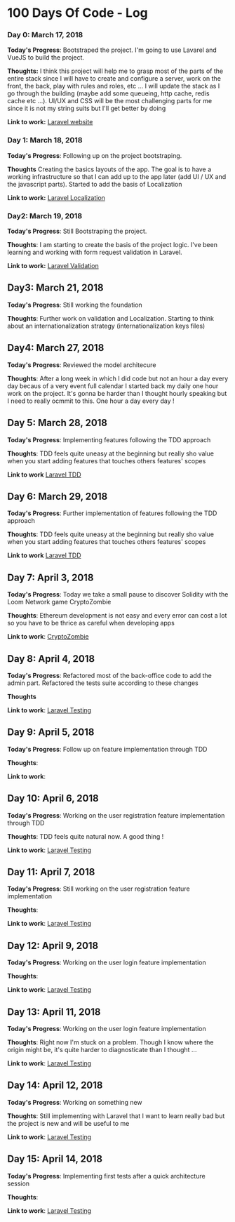 # 100 Days Of Code - Log
### Day 0: March 17, 2018

**Today's Progress**: Bootstraped the project. I'm going to use Lavarel and VueJS to build the project.

**Thoughts:** I think this project will help me to grasp most of the parts of the entire stack since I will have to create and configure a server, work on the front, the back, play with rules and roles, etc ... I will update the stack as I go through the building (maybe add some queueing, http cache, redis cache etc ...).
UI/UX and CSS will be the most challenging parts for me since it is not my string suits but I'll get better by doing

**Link to work:** [Laravel website](https://laravel.com/docs/5.6)

### Day 1: March 18, 2018

**Today's Progress**: Following up on the project bootstraping.

**Thoughts** Creating the basics layouts of the app. The goal is to have a working infrastructure so that I can add up to the app later (add UI / UX and the javascript parts). Started to add the basis of Localization

**Link to work:** [Laravel Localization](https://laravel.com/docs/5.6/localization)

### Day2: March 19, 2018

**Today's Progress**: Still Bootstraping the project.

**Thoughts**: I am starting to create the basis of the project logic. I've been learning and working with form request validation in Laravel.

**Link to work:** [Laravel Validation](https://laravel.com/docs/5.6/validation)

## Day3: March 21, 2018

**Today's Progress**: Still working the foundation

**Thoughts**: Further work on validation and Localization. Starting to think about an internationalization strategy (internationalization keys files)

## Day4: March 27, 2018

**Today's Progress**: Reviewed the model architecure

**Thoughts**: After a long week in which I did code but not an hour a day every day becaus of a very event full calendar I started back my daily one hour work on the project. It's gonna be harder than I thought hourly speaking but I need to really ocmmit to this. One hour a day every day !

## Day 5: March 28, 2018

**Today's Progress**: Implementing features following the TDD approach

**Thoughts**: TDD feels quite uneasy at the beginning but really sho value when you start adding features that touches others features' scopes

**Link to work** [Laravel TDD](https://course.testdrivenlaravel.com)

## Day 6: March 29, 2018

**Today's Progress**: Further implementation of features following the TDD approach

**Thoughts**: TDD feels quite uneasy at the beginning but really sho value when you start adding features that touches others features' scopes

**Link to work** [Laravel TDD](https://course.testdrivenlaravel.com)

## Day 7: April 3, 2018

**Today's Progress**: Today we take a small pause to discover Solidity with the Loom Network game CryptoZombie

**Thoughts**: Ethereum development is not easy and every error can cost a lot so you have to be thrice as careful when developing apps

**Link to work**: [CryptoZombie](cryptozombies.io/)

## Day 8: April 4, 2018

**Today's Progress**: Refactored most of the back-office code to add the admin part. Refactored the tests suite according to these changes

**Thoughts**

**Link to work**: [Laravel Testing](https://laravel.com/docs/5.6/testing)

## Day 9: April 5, 2018

**Today's Progress**: Follow up on feature implementation through TDD

**Thoughts**:

**Link to work**:

## Day 10: April 6, 2018

**Today's Progress**: Working on the user registration feature implementation through TDD

**Thoughts**: TDD feels quite natural now. A good thing !

**Link to work**: [Laravel Testing](https://laravel.com/docs/5.6/testing)

## Day 11: April 7, 2018

**Today's Progress**: Still working on the user registration feature implementation

**Thoughts**:

**Link to work**: [Laravel Testing](https://laravel.com/docs/5.6/testing)

## Day 12: April 9, 2018

**Today's Progress**: Working on the user login feature implementation

**Thoughts**:

**Link to work**: [Laravel Testing](https://laravel.com/docs/5.6/testing)

## Day 13: April 11, 2018

**Today's Progress**: Working on the user login feature implementation

**Thoughts**: Right now I'm stuck on a problem. Though I know where the origin might be, it's quite harder to diagnosticate than I thought ...

**Link to work**: [Laravel Testing](https://laravel.com/docs/5.6/testing)

## Day 14: April 12, 2018

**Today's Progress**: Working on something new

**Thoughts**: Still implementing with Laravel that I want to learn really bad but the project is new and will be useful to me

**Link to work**: [Laravel Testing](https://laravel.com/docs/5.6/testing)

## Day 15: April 14, 2018

**Today's Progress**: Implementing first tests after a quick architecture session

**Thoughts**:

**Link to work**: [Laravel Testing](https://laravel.com/docs/5.6/testing)